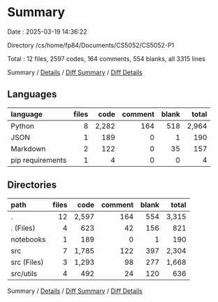 # Summary

Date : 2025-03-19 14:36:22

Directory /cs/home/fp84/Documents/CS5052/CS5052-P1

Total : 12 files,  2597 codes, 164 comments, 554 blanks, all 3315 lines

Summary / [Details](details.md) / [Diff Summary](diff.md) / [Diff Details](diff-details.md)

## Languages
| language | files | code | comment | blank | total |
| :--- | ---: | ---: | ---: | ---: | ---: |
| Python | 8 | 2,282 | 164 | 518 | 2,964 |
| JSON | 1 | 189 | 0 | 1 | 190 |
| Markdown | 2 | 122 | 0 | 35 | 157 |
| pip requirements | 1 | 4 | 0 | 0 | 4 |

## Directories
| path | files | code | comment | blank | total |
| :--- | ---: | ---: | ---: | ---: | ---: |
| . | 12 | 2,597 | 164 | 554 | 3,315 |
| . (Files) | 4 | 623 | 42 | 156 | 821 |
| notebooks | 1 | 189 | 0 | 1 | 190 |
| src | 7 | 1,785 | 122 | 397 | 2,304 |
| src (Files) | 3 | 1,293 | 98 | 277 | 1,668 |
| src/utils | 4 | 492 | 24 | 120 | 636 |

Summary / [Details](details.md) / [Diff Summary](diff.md) / [Diff Details](diff-details.md)